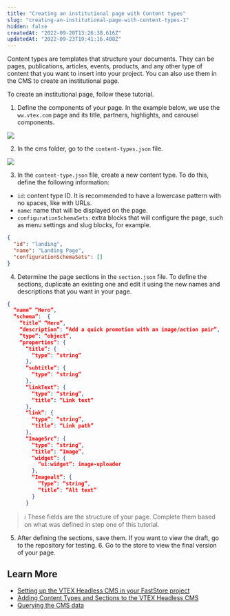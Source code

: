 ```yaml
---
title: "Creating an institutional page with Content types"
slug: "creating-an-institutional-page-with-content-types-1"
hidden: false
createdAt: "2022-09-20T13:26:38.616Z"
updatedAt: "2022-09-23T19:41:16.408Z"
---
```


Content types are templates that structure your documents. They can be pages, publications, articles, events, products, and any other type of content that you want to insert into your project. You can also use them in the CMS to create an institutional page.

To create an institutional page, follow these tutorial.

1. Define the components of your page. In the example below, we use the `ww.vtex.com` page and its title, partners, highlights, and carousel components.

  ![](https://cdn.jsdelivr.net/gh/vtexdocs/dev-portal-content@main/images/creating-an-institutional-page-with-content-types-1-0.png)

2. In the cms folder, go to the `content-types.json` file.

  ![](https://cdn.jsdelivr.net/gh/vtexdocs/dev-portal-content@main/images/creating-an-institutional-page-with-content-types-1-1.png)

3. In the `content-type.json` file, create a new content type. To do this, define the following information:

- `id`: content type ID. It is recommended to have a lowercase pattern with no spaces, like with URLs.
- `name`: name that will be displayed on the page.
- `configurationSchemaSets`: extra blocks that will configure the page, such as menu settings and slug blocks, for example.

```json
{
  "id": "landing",
  "name": "Landing Page",
  "configurationSchemaSets": []
}
```

4. Determine the page sections in the `section.json` file. To define the sections, duplicate an existing one and edit it using the new names and descriptions that you want in your page.

```json
{
  “name” “Hero”,
  “schema”:  {
    “title” “Hero”,
    “description”: “Add a quick promotion with an image/action pair”,
    “type”: “object”,
    “properties”: {
      “title”: {
        “type”: “string”
      },
      “subtitle”: {
        “type”: “string”
      },
      “linkText”: {
        “type”: “string”,
        “title”: “Link text”
      },
      “link”: {
        “type”: “string”,
        “title”: “Link path”
      },
      “Image5rc”: {
        “type”: “string”,
        “title”: “Image”,
        “widget”: {
          “ui:widget”: image-uploader
        },
        “Imagealt”: {
          “Type”: “string”,
          “title”: “Alt text”
        }
      }
```

>ℹ️ These fields are the structure of your page. Complete them based on what was defined in step one of this tutorial.

5. After defining the sections, save them. If you want to view the draft, go to the repository for testing. 6. Go to the store to view the final version of your page.

## Learn More

- [Setting up the VTEX Headless CMS in your FastStore project](https://www.faststore.dev/tutorials/cms/2#step-2---syncing-your-changes)
- [Adding Content Types and Sections to the VTEX Headless CMS](https://www.faststore.dev/tutorials/cms/3)
- [Querying the CMS data](https://www.faststore.dev/tutorials/cms/4)

